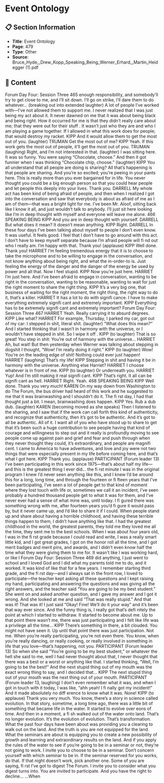 # Event Ontology

## 📋 Section Information

- **Title**: Event Ontology
- **Page**: 479
- **Type**: Other
- **Source**: Bruce_Hyde,_Drew_Kopp_Speaking_Being_Werner_Erhard,_Martin_Heidegger (1).pdf

## 📄 Content

Forum Day Four: Session Three 465
enough responsibility, and somebody’ll try to get close to me, and I’ll sit down. I’ll go on strike,
I’ll dare them to do whatever...
(breaking out into extended laughter)
A lot of people I’ve worked with—I’ve not allowed them to support me. I never realized that I
was just being my act about it. It never dawned on me that it was about being black and being
right. How it occurred for me is that they didn’t really care about me; that they were out for
their stuff . It wasn’t just who they are and who I am playing a game together. If I allowed in
what this work does for people; that would destroy my racket.
KIPP
And it would allow them to get the most out of you.
(laughter)
TRUMAN
Get the most out of me?
KIPP
Yeah. If this work gets the most out of people, it’ll get the most out of you.
TRUMAN (laughing)
Right, and I’m not interested in that.
(laughter)
I was sitting here. It was so funny. You were saying “Chocolate, choose.” And then it got funnier
when I was thinking “Chocolate chip, choose.”
(laughter)
KIPP
You all understand that all people are doing is sharing? All that’s happening is that people are
sharing. And you’re so excited; you’re peeing in your pants here. This is really more than you
ever bargained for in life. You never thought you could be a big enough person so that you could
hear people and let people this deeply into your lives. Thank you.
DARRELL
My whole act has been kind of being afraid of people, and then when I realized I got into the
conversation and saw that everybody is about as afraid of me as I am of them—that was a
bright light for me. I’ve been Mr. Aloof, sitting back like I know it all, and just wouldn’t talk to
anybody. I’ll just sit here looking like I’m in deep thought with myself and everyone will leave
me alone.
466
SPEAKING BEING
KIPP
And you are in deep thought with yourself.
DARRELL
But what does it mean? It doesn’t mean anything.
KIPP
Right.
DARRELL
In these four days I’ve been talking about myself to people I don’t even know. It was useful. It
feels good. I feel that I don’t have to go around with this act. I don’t have to keep myself separate
because I’m afraid people will fi nd out who I really am. I’m happy with that. Thank you!
(applause)
KIPP
Well done. Thank you!
HARRIET
I’m feeling tremendous energy that it is to choose to take the microphone and to be willing to
engage in the conversation, and not know anything about being right, and what the in-order-to
is. Just feeling the energy of the danger and the danger of the energy be used by power and all
that. Now I feel stupid.
KIPP
Now you’re just here.
HARRIET
I’m just here. And I’ve been afraid to engage in conversation, wanting to be right in the
conversation, wanting to be reasonable, wanting to wait for just the right moment to share the
right thing.
KIPP
It’s a very big one, that business of waiting for the right moment, the right thing, the right way
to do it, that’s a killer.
HARRIET
It has a lot to do with signifi cance. I have to make everything extremely signifi cant and
extremely important.
KIPP
Everything has to be extremely signifi cant and extremely important?
Forum Day Four: Session Three 467
HARRIET
Yeah. Really carrying it to absurd degrees.
KIPP
Like what?
HARRIET
For example, Thursday, I parked my car, got out of my car: I stepped in shit, literal shit.
(laughter)
“What does this mean?” And I started thinking that I wasn’t in harmony with the universe, or I
wouldn’t have stepped in shit. So I wipe it off .
KIPP (to laughter)
That is so great! You step in shit: You’re out of harmony with the universe...
HARRIET
Ah, but wait! But then yesterday when Werner was talking about stepping in dogshit I thought,
“Wow! I’m really doing it right.”
KIPP (to laughter)
Wow! You’re on the leading edge of shit! Nothing could ever just happen!
HARRIET (laughing)
That’s my life!
KIPP
Stepping in shit and having it be in harmony with the universe. Anything else Harriet?
HARRIET
I choose whatever is in front of me.
KIPP (to laughter)
Or underneath you.
HARRIET
Yup! And I’m still making it real signifi cant.
KIPP
That’s right. It all can be signifi cant as hell.
HARRIET
Right. Yeah.
468
SPEAKING BEING
KIPP
Well done. Thank you very much!
KAREN
On my way down from Washington to do The Forum, the bus driver had heard of this work
and he suggested to me that it was brainwashing and I shouldn’t do it. The fi rst day, I had that
thought just a bit. I mean, brainwashing does happen.
KIPP
Yes. Rub a dub dub.
(laughter)
KAREN (becoming moved as she speaks)
Then I listened to the sharing, and I saw that if the work can call forth this kind of authenticity,
and recognize that authenticity, then it’s got to be authentic. And it’s got to all be authentic. All
of it. I want all of you who have stood up to share to get that it’s been such a huge contribution
to see people having that kind of courage and willingness to step out and it really is profoundly
moving to see people come up against pain and grief and fear and push through when they
never thought they could, it’s extraordinary, and people are magnifi cent. I came to America to
have adventures, and love and joy were not two things that were especially present in my life
before coming here, and that’s what I got here.
KIPP
Thank you.
(applause)
PARTICIPANT (Forum leader 13)
I’ve been participating in this work since 1975—that’s about half my life—and this is the greatest
thing I ever did... the fi rst minute I was in the original program I knew I’d never seen anything
like this, and I knew I’d be around this for a long, long time, and through the fourteen or fi fteen
years that I’ve been participating, I’ve seen a lot of people get to that kind of moment where they
lost touch with life or, sometimes we call it an incident, I’ve seen probably a hundred thousand
people get to what it was for them, and I’ve never ever had a sense of what mine was, until today. I
fi gured there was something wrong with me, after fourteen years you’d fi gure it would pass by, but
it never came up, and I’d like to share it if I could. When people stand up and share about having
a horrible childhood, and having these terrible things happen to them, I didn’t have anything like
that. I had the greatest childhood in the world, the greatest parents, they told me they loved me all
the time, they sent me to the best schools. When I was about four years old, I was in the fi rst grade
because I could read and write, I was a really smart little kid, and I got great grades, I got on the
honor roll all the time, and I got merit badges and merit pins, and awards, and I didn’t even know
half the time what they were giving them to me for. It wasn’t like I was working hard, or like I
Forum Day Four: Session Three 469
did anything, I just went to school and I loved God and I did what my parents told me to do, and
it worked. It was kind of like that for a few years. I remember starting third grade, and the fi rst
day—and I always sat in the front row, I loved to participate—the teacher kept asking all these
questions and I kept raising my hand, participating and answering the questions and was giving
all the right answers, and the teacher said “You are going to be my best student.” She went on
and asked another question, and I gave my answer and I got it wrong. And she looked at me and
said “That was really stupid.” And that was it! That was it! I just said “Okay! Fine! We’ll do it your
way” and it’s been that way ever since. And the funny thing is, I really got that’s defi nitely the
point at which I started to withdraw. It started to become about me. Up to that point there wasn’t
me, there was just participating and I felt like life was a privilege all the time...
KIPP
There’s something in there, a bit clouded. You might not have seen it. Up until that point there
was just participation. Not me. When you’re really participating, you’re not even there. You
know, when you’re really dancing, or really cooking, or really involved in something in life that
you love—that’s happening, not you.
PARTICIPANT (Forum leader 13)
So when she said “You’re going to be my best student,” or whatever the hell she said to me, well
I had never thought about that, I never thought that there was a best or a worst or anything like
that. I started thinking, “Well, I’m going to be the best!” And the next stupid thing out of my
mouth was the exact wrong thing to say, and I decided that...
KIPP
The next stupid thing out of your mouth was the next thing out of your mouth.
PARTICIPANT (Forum leader 13, laughing)
I don’t even remember what it was, and when I got in touch with it today, I was like, “ahh yeah!
I fi nally got my incident!” And it made absolutely no diff erence to know what it was. None!
KIPP (to applause)
Thank you very much. You know, there’s a story in science called evolution. In that story,
sometime, a long time ago, there was a little bit of something that became life in the water. It
started to evolve over eons of time. And then in a moment, a fi sh walked out of the water onto
land. That’s no longer evolution. It’s the evolution of evolution. That’s transformation. What
the past four days have been about was providing you a clearing to walk out on the land. And
the truth is you are not equipped for the land. What the seminars are about is equipping you to
create a new possibility of growth and learning and extraordinary results on the land. And if
you apply the rules of the water to see if you’re going to be in a seminar or not, they’re not going
to work. I invite you to choose to be in a seminar. Don’t concern yourself with which seminar
to be in. If the seminar reserved for you works, do that. If that night doesn’t work, pick another
one. Some of you are saying, fi rst I’ve got to digest The Forum. I invite you to consider what
you digest turns into. You are invited to participate. And you have the right to decline... ...When